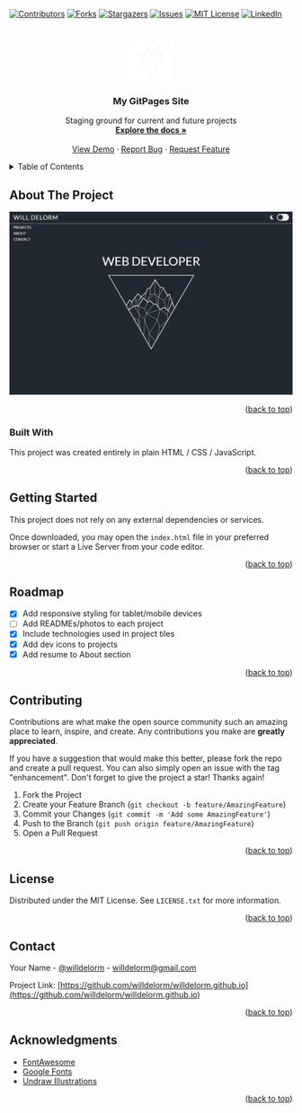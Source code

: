 <a name="readme-top"></a>

<!--
*** README Template created by othneildrew.
*** You can find their repo here:
*** https://github.com/othneildrew/Best-README-Template
-->

<!-- PROJECT SHIELDS -->

[![Contributors][contributors-shield]][contributors-url]
[![Forks][forks-shield]][forks-url]
[![Stargazers][stars-shield]][stars-url]
[![Issues][issues-shield]][issues-url]
[![MIT License][license-shield]][license-url]
[![LinkedIn][linkedin-shield]][linkedin-url]

<!-- PROJECT LOGO -->
<br />
<div align="center">
  <a href="https://github.com/willdelorm/willdelorm.github.io">
    <img src="assets/img/tattoo-logo-primary.svg" alt="Logo" width="80" height="80">
  </a>

<h3 align="center">My GitPages Site</h3>

  <p align="center">
    Staging ground for current and future projects
    <br />
    <a href="https://github.com/willdelorm/willdelorm.github.io"><strong>Explore the docs »</strong></a>
    <br />
    <br />
    <a href="https://willdelorm.github.io">View Demo</a>
    ·
    <a href="https://github.com/willdelorm/willdelorm.github.io/issues">Report Bug</a>
    ·
    <a href="https://github.com/willdelorm/willdelorm.github.io/issues">Request Feature</a>
  </p>
</div>

<!-- TABLE OF CONTENTS -->
<details>
  <summary>Table of Contents</summary>
  <ol>
    <li>
      <a href="#about-the-project">About The Project</a>
      <ul>
        <li><a href="#built-with">Built With</a></li>
      </ul>
    </li>
    <li>
      <a href="#getting-started">Getting Started</a>
      <ul>
        <li><a href="#prerequisites">Prerequisites</a></li>
        <li><a href="#installation">Installation</a></li>
      </ul>
    </li>
    <li><a href="#usage">Usage</a></li>
    <li><a href="#roadmap">Roadmap</a></li>
    <li><a href="#contributing">Contributing</a></li>
    <li><a href="#license">License</a></li>
    <li><a href="#contact">Contact</a></li>
    <li><a href="#acknowledgments">Acknowledgments</a></li>
  </ol>
</details>

<!-- ABOUT THE PROJECT -->

## About The Project

[![Product Name Screen Shot][product-screenshot]](/assets/screenshot.png)

<p align="right">(<a href="#readme-top">back to top</a>)</p>

### Built With

This project was created entirely in plain HTML / CSS / JavaScript.

<p align="right">(<a href="#readme-top">back to top</a>)</p>

<!-- GETTING STARTED -->

## Getting Started

This project does not rely on any external dependencies or services.

Once downloaded, you may open the `index.html` file in your preferred browser or start a Live Server from your code editor.

<p align="right">(<a href="#readme-top">back to top</a>)</p>

<!-- ROADMAP -->

## Roadmap

- [x] Add responsive styling for tablet/mobile devices
- [ ] Add READMEs/photos to each project
- [x] Include technologies used in project tiles
- [x] Add dev icons to projects
- [x] Add resume to About section

<p align="right">(<a href="#readme-top">back to top</a>)</p>

<!-- CONTRIBUTING -->

## Contributing

Contributions are what make the open source community such an amazing place to learn, inspire, and create. Any contributions you make are **greatly appreciated**.

If you have a suggestion that would make this better, please fork the repo and create a pull request. You can also simply open an issue with the tag "enhancement".
Don't forget to give the project a star! Thanks again!

1. Fork the Project
2. Create your Feature Branch (`git checkout -b feature/AmazingFeature`)
3. Commit your Changes (`git commit -m 'Add some AmazingFeature'`)
4. Push to the Branch (`git push origin feature/AmazingFeature`)
5. Open a Pull Request

<p align="right">(<a href="#readme-top">back to top</a>)</p>

<!-- LICENSE -->

## License

Distributed under the MIT License. See `LICENSE.txt` for more information.

<p align="right">(<a href="#readme-top">back to top</a>)</p>

<!-- CONTACT -->

## Contact

Your Name - [@willdelorm](https://github.com/willdelorm) - willdelorm@gmail.com

Project Link: [https://github.com/willdelorm/willdelorm.github.io](https://github.com/willdelorm/willdelorm.github.io)

<p align="right">(<a href="#readme-top">back to top</a>)</p>

<!-- ACKNOWLEDGMENTS -->

## Acknowledgments

- [FontAwesome](https://fontawesome.com/)
- [Google Fonts](https://fonts.google.com/)
- [Undraw Illustrations](https://undraw.co/illustrations)

<p align="right">(<a href="#readme-top">back to top</a>)</p>

<!-- MARKDOWN LINKS & IMAGES -->
<!-- https://www.markdownguide.org/basic-syntax/#reference-style-links -->

[contributors-shield]: https://img.shields.io/github/contributors/willdelorm/willdelorm.github.io.svg?style=for-the-badge
[contributors-url]: https://github.com/willdelorm/willdelorm.github.io/graphs/contributors
[forks-shield]: https://img.shields.io/github/forks/willdelorm/willdelorm.github.io.svg?style=for-the-badge
[forks-url]: https://github.com/willdelorm/willdelorm.github.io/network/members
[stars-shield]: https://img.shields.io/github/stars/willdelorm/willdelorm.github.io.svg?style=for-the-badge
[stars-url]: https://github.com/willdelorm/willdelorm.github.io/stargazers
[issues-shield]: https://img.shields.io/github/issues/willdelorm/willdelorm.github.io.svg?style=for-the-badge
[issues-url]: https://github.com/willdelorm/willdelorm.github.io/issues
[license-shield]: https://img.shields.io/github/license/willdelorm/willdelorm.github.io.svg?style=for-the-badge
[license-url]: https://github.com/willdelorm/willdelorm.github.io/blob/main/LICENSE.txt
[linkedin-shield]: https://img.shields.io/badge/-LinkedIn-black.svg?style=for-the-badge&logo=linkedin&colorB=555
[linkedin-url]: https://linkedin.com/in/willdelorm
[product-screenshot]: assets/screenshot.png
